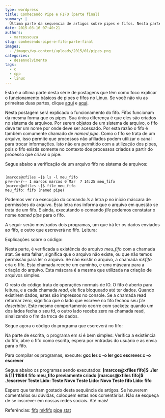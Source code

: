 ```yaml
---
type: wordpress
title: Conhecendo Pipe e FIFO (parte final)
summary: |
  Última parte da sequencia de artigos sobre pipes e fifos. Nesta parte, serão explicados como funcionam os fifos e como se diferenciam dos pipes.
date: 2015-03-16 07:40:21
authors:
  - marcossouza
slug: conhecendo-pipe-e-fifo-parte-final
images:
  - /images/wp-content/uploads/2015/01/pipes.png
categories:
  - desenvolvimento
tags:
  - c
  - cpp
  - linux
---
```


Esta é a última parte desta série de postagens que têm como foco explicar o funcionamento básicos de pipes e fifos no Linux. Se você não viu as primeiras duas partes, clique <a title="Parte 1" href="/entendendo-pipe-e-fifo-parte-1/" target="_blank">aqui</a> e <a title="Parte 2" href="/entendendo-pipe-e-fifo-parte-2" target="_blank">aqui</a>.

Nesta postagem será explicado o funcionamento do fifo. Fifos funcionam da mesma forma que os pipes. Sua única diferença é que eles são criados no sistema de arquivos. Por serem objetos de um sistema de arquivo, o fifo deve ter um nome por onde deve ser acessado. Por esta razão o fifo é também comumente chamado de <em>named pipe</em>. Como o fifo se trata de um arquivo, isso permite que processos não afiliados podem utilizar o canal para trocar informações. Isto não era permitido com a utilização dos pipes, pois o fifo existia somente no contexto dos processos criados a partir do processo que criava o pipe.

Segue abaixo a verificação de um arquivo fifo no sistema de arquivos:

<pre><code class="bash">
[marcos@xfiles ~]$ ls -l meu_fifo
prw-rw-r-- 1 marcos marcos 0 Mar  7 14:25 meu_fifo
[marcos@xfiles ~]$ file meu_fifo
meu_fifo: fifo (named pipe)
</code></pre>

Podemos ver na execução do comando <em>ls</em> a letra <em>p</em> no início máscara de permissões do arquivo. Esta letra nos informa que o arquivo em questão se trata de um fifo. E ainda, executando o comando <em>file</em> podemos constatar o nome <em>named pipe</em> para o fifo.

A seguir serão mostrados dois programas, um que irá ler os dados enviados ao fifo, e outro que escreverá no fifo. Leitura:

<script src="//gistfy-app.herokuapp.com/github/ButecoOpenSource/exemplos/exemplos_c/fifo/ler.c" type="text/javascript"></script>

Explicações sobre o código:
<script src="//gistfy-app.herokuapp.com/github/ButecoOpenSource/exemplos/exemplos_c/fifo/ler.c?slice=12:15" type="text/javascript"></script>
Nesta parte, é verificada a existência do arquivo <em>meu_fifo</em> com a chamada stat. Se esta falhar, significa que o arquivo não existe, ou que não temos permissão para ler o arquivo. Se não existir o arquivo, a chamada <em>mkfifo</em> cria o fifo. Esta chamada recebe um caminho, e uma máscara para a criação do arquivo. Esta máscara é a mesma que utilizada na criação de arquivos simples.

O resto do código trata de operações normais de IO. O fifo é aberto para leitura, e a cada chamada <em>read</em>, ele fica bloqueado até ter dados. Quando existirem dados, estes são impressos no console. Se a chamada read retornar zero, significa que o lado que escreve no fifo fechou seu <em>file descriptor</em>. Este mesmo comportamento ocorre com sockets: quando um dos lados fecha o seu fd, o outro lado recebe zero na chamada read, sinalizando o fim da troca de dados.

Segue agora o código do programa que escreverá no fifo:
<script src="//gistfy-app.herokuapp.com/github/ButecoOpenSource/exemplos/exemplos_c/fifo/escrever.c" type="text/javascript"></script>
Na parte de escrita, o programa em si é bem simples: Verifica a existência do fifo, abre o fifo como escrita, espera por entradas do usuário e as envia para o fifo.

Para compilar os programas, execute:
<strong>gcc ler.c -o ler
gcc escrever.c -o escrever</strong>

Segue abaixo os programas sendo executados:
<strong>[marcos@xfiles fifo]$ ./ler &amp;
[1] 11884
fifo meu_fifo previamente criado
[marcos@xfiles fifo]$ ./escrever
Teste
Lido: Teste
Novo Teste
Lido: Novo Teste
fifo
Lido: fifo
</strong>

Espero que tenham gostado desta sequência de artigos. Se houverem comentários ou dúvidas, coloquem estas nos comentários. Não se esqueça de se inscrever em nossas redes sociais. Até mais!

Referências:
<a href="http://linux.die.net/man/4/fifo" target="_blank">fifo</a>
<a href="http://linux.die.net/man/3/mkfifo" target="_blank">mkfifo</a>
<a href="http://linux.die.net/man/2/pipe" target="_blank">pipe</a>
<a href="http://linux.die.net/man/2/stat" target="_blank">stat</a>
